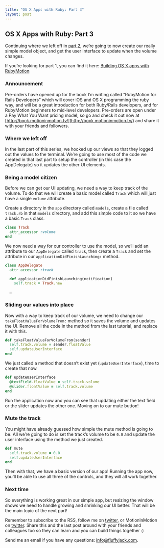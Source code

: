 ```yaml
---
title: "OS X Apps with Ruby: Part 3"
layout: post
---
```


## OS X Apps with Ruby: Part 3

Continuing where we left off in [part 2](http://blog.motioninmotion.tv/os-x-apps-with-ruby-part-2), we’re going to now create our really simple model object, and get the user interface to update when the volume changes.

If you’re looking for part 1, you can find it here: [Building OS X apps with RubyMotion](http://blog.motioninmotion.tv/building-os-x-apps-with-rubymotion)

### Announcement

Pre-orders have opened up for the book I’m writing called “RubyMotion for Rails Developers” which will cover iOS and OS X programming the ruby way, and will be a great introduction for both Ruby/Rails developers, and for RubyMotion beginners to mid-level developers. Pre-orders are open under a Pay What You Want pricing model, so go and check it out now at [http://book.motioninmotion.tv/](http://book.motioninmotion.tv/) and share it with your friends and followers.

### Where we left off

In the last part of this series, we hooked up our views so that they logged out the values to the terminal. We’re going to use most of the code we created in that last part to setup the controller (in this case the AppDelegate) so it updates the other UI elements.

### Being a model citizen

Before we can get our UI updating, we need a way to keep track of the volume. To do that we will create a basic model called `Track` which will just have a single `volume` attribute.

Create a directory in the `app` directory called `models`, create a file called `track.rb` in that `models` directory, and add this simple code to it so we have a basic `Track` class.

```ruby
class Track
  attr_accessor :volume
end
```

We now need a way for our controller to use the model, so we’ll add an attribute to our `AppDelegate` called `track`, then create a `Track` and set the attribute in our `applicationDidFinishLaunching:` method.

```ruby
class AppDelegate
  attr_accessor :track

  def applicationDidFinishLaunching(notification)
    self.track = Track.new

  …
```

### Sliding our values into place

Now with a way to keep track of our volume, we need to change our `takeFloatValueForVolumeFrom:` method so it saves the volume and updates the UI. Remove all the code in the method from the last tutorial, and replace it with this.

```ruby
def takeFloatValueForVolumeFrom(sender)
  self.track.volume = sender.floatValue
  self.updateUserInterface
end
```

We just called a method that doesn’t exist yet (`updateUserInterface`), time to create that now.

```ruby
def updateUserInterface
  @textField.floatValue = self.track.volume
  @slider.floatValue = self.track.volume
end
```

Run the application now and you can see that updating either the text field or the slider updates the other one. Moving on to our mute button!

### Mute the track

You might have already guessed how simple the mute method is going to be. All we’re going to do is set the track’s volume to be `0.0` and update the user interface using the method we just created.

```ruby
def mute
  self.track.volume = 0.0
  self.updateUserInterface
end
```

Then with that, we have a basic version of our app! Running the app now, you’ll be able to use all three of the controls, and they will all work together.

### Next time

So everything is working great in our simple app, but resizing the window shows we need to handle growing and shrinking our UI better. That will be the main topic of the next part!

Remember to subscribe to the RSS, follow me on [twitter](https://twitter.com/FluffyJack), or MotionInMotion on [twitter](https://twitter.com/RubyMotionTV). Share this and the last post around with your friends and colleagues too so they can learn and you can build things together :)

Send me an email if you have any questions: [info@fluffyjack.com](mailto:info@fluffyjack.com).